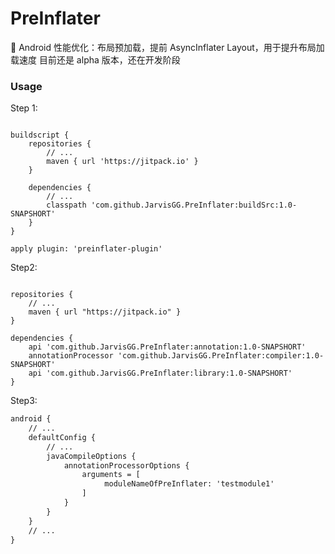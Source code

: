 # PreInflater
:8ball: Android 性能优化：布局预加载，提前 AsyncInflater Layout，用于提升布局加载速度
目前还是 alpha 版本，还在开发阶段

### Usage
Step 1:
``` Gradle

buildscript {
    repositories {
        // ...
        maven { url 'https://jitpack.io' }
    }
        
    dependencies {
        // ...
        classpath 'com.github.JarvisGG.PreInflater:buildSrc:1.0-SNAPSHORT'
    }
}

apply plugin: 'preinflater-plugin'
```
Step2:
``` Gradle

repositories {
    // ...
    maven { url "https://jitpack.io" }
}

dependencies {
    api 'com.github.JarvisGG.PreInflater:annotation:1.0-SNAPSHORT'
    annotationProcessor 'com.github.JarvisGG.PreInflater:compiler:1.0-SNAPSHORT'
    api 'com.github.JarvisGG.PreInflater:library:1.0-SNAPSHORT'
}

```

Step3:
``` xml
android {
    // ...
    defaultConfig {
        // ...
        javaCompileOptions {
            annotationProcessorOptions {
                arguments = [
                     moduleNameOfPreInflater: 'testmodule1'
                ]
            }
        }
    }
    // ...
}
```
